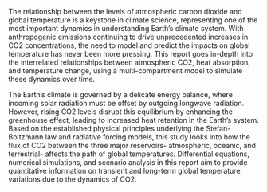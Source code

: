 The relationship between the levels of atmospheric carbon dioxide and global temperature is a keystone in climate science, representing one of the most important dynamics in understanding Earth’s climate system. With anthropogenic emissions continuing to drive unprecedented increases in CO2 concentrations, the need to model and predict the impacts on global temperature has never been more pressing. This report goes in-depth into the interrelated relationships between atmospheric CO2, heat absorption, and temperature change, using a multi-compartment model to simulate these dynamics over time.

The Earth’s climate is governed by a delicate energy balance, where incoming solar radiation must be offset by outgoing longwave radiation. However, rising CO2 levels disrupt this equilibrium by enhancing the greenhouse effect, leading to increased heat retention in the Earth’s system. Based on the established physical principles underlying the Stefan-Boltzmann law and radiative forcing models, this study looks into how the flux of CO2 between the three major reservoirs- atmospheric, oceanic, and terrestrial- affects the path of global temperatures. Differential equations, numerical simulations, and scenario analysis in this report aim to provide quantitative information on transient and long-term global temperature variations due to the dynamics of CO2.
